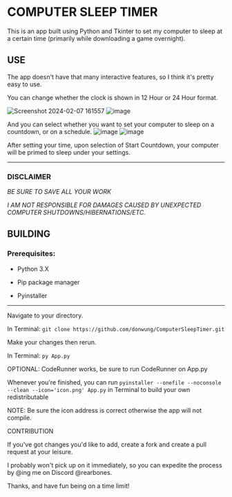 # COMPUTER SLEEP TIMER

This is an app built using Python and Tkinter to set my computer to sleep at a certain time (primarily while downloading a game overnight).

## USE

The app doesn't have that many interactive features, so I think it's pretty easy to use.

You can change whether the clock is shown in 12 Hour or 24 Hour format.

![Screenshot 2024-02-07 161557](https://github.com/donwung/ComputerSleepTimer/assets/113479299/8cc363d6-3748-4469-b908-93d2adab8e73)
![image](https://github.com/donwung/ComputerSleepTimer/assets/113479299/dfeffb91-a453-4fbb-b3ed-40bedab891e0)



And you can select whether you want to set your computer to sleep on a countdown, or on a schedule.
![image](https://github.com/donwung/ComputerSleepTimer/assets/113479299/3840196d-64f5-4eb2-a0c4-53622a2d5621)
![image](https://github.com/donwung/ComputerSleepTimer/assets/113479299/229bb97d-3d93-4c41-bc1b-ecfad0e91bed)



After setting your time, upon selection of Start Countdown, your computer will be primed to sleep under your settings.

----
### DISCLAIMER

*BE SURE TO SAVE ALL YOUR WORK*

*I AM NOT RESPONSIBLE FOR DAMAGES CAUSED BY UNEXPECTED COMPUTER SHUTDOWNS/HIBERNATIONS/ETC.*

## BUILDING

### Prerequisites:

- Python 3.X

- Pip package manager

- Pyinstaller

----

Navigate to your directory.

In Terminal: `git clone https://github.com/donwung/ComputerSleepTimer.git`

Make your changes then rerun.

In Terminal: `py App.py`

OPTIONAL: CodeRunner works, be sure to run CodeRunner on App.py

Whenever you're finished, you can run `pyinstaller --onefile --noconsole --clean --icon='icon.png' App.py` in Terminal to build your own redistributable

NOTE: Be sure the icon address is correct otherwise the app will not compile.

CONTRIBUTION

If you've got changes you'd like to add, create a fork and create a pull request at your leisure.

I probably won't pick up on it immediately, so you can expedite the process by @ing me on Discord @rearbones.

Thanks, and have fun being on a time limit!
